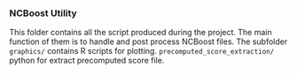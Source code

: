### NCBoost Utility

This folder contains all the script produced during the project.
The main function of them is to handle and post process NCBoost files.
The subfolder `graphics/` contains R scripts for plotting.
`precomputed_score_extraction/` python for extract precomputed score file.
